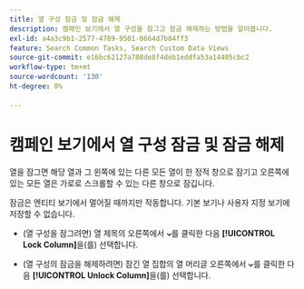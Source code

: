 ```yaml
---
title: 열 구성 잠금 및 잠금 해제
description: 캠페인 보기에서 열 구성을 잠그고 잠금 해제하는 방법을 알아봅니다.
exl-id: a4a3c9b1-2577-4789-9501-0664d7b84ff3
feature: Search Common Tasks, Search Custom Data Views
source-git-commit: e16bc62127a708de8f4deb1eddfa53a14405cbc2
workflow-type: tm+mt
source-wordcount: '130'
ht-degree: 0%

---
```


# 캠페인 보기에서 열 구성 잠금 및 잠금 해제

열을 잠그면 해당 열과 그 왼쪽에 있는 다른 모든 열이 한 정적 창으로 잠기고 오른쪽에 있는 모든 열은 가로로 스크롤할 수 있는 다른 창으로 잠깁니다.

잠금은 엔티티 보기에서 멀어질 때까지만 작동합니다. 기본 보기나 사용자 지정 보기에 저장할 수 없습니다.

* (열 구성을 잠그려면) 열 제목의 오른쪽에서 ![아래쪽 화살표](/help/search-social-commerce/assets/arrow-down-dropdown.png "아래쪽 화살표")를 클릭한 다음 **[!UICONTROL Lock Column]**&#x200B;을(를) 선택합니다.

* (열 구성의 잠금을 해제하려면) 잠긴 열 집합의 열 머리글 오른쪽에서 ![아래쪽 화살표](/help/search-social-commerce/assets/arrow-down-dropdown.png "아래쪽 화살표")를 클릭한 다음 **[!UICONTROL Unlock Column]**&#x200B;을(를) 선택합니다.
